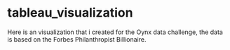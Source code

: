 # tableau_visualization

Here is an visualization that i created for the Oynx data challenge, the data is based on the Forbes Philanthropist Billionaire. 

